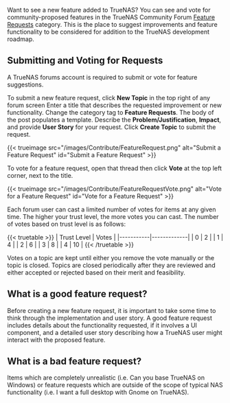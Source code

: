 &NewLine;

Want to see a new feature added to TrueNAS?
You can see and vote for community-proposed features in the TrueNAS Community Forum [Feature Requests](https://forums.truenas.com/c/features/) category.
This is the place to suggest improvements and feature functionality to be considered for addition to the TrueNAS development roadmap.

## Submitting and Voting for Requests
A TrueNAS forums account is required to submit or vote for feature suggestions.

To submit a new feature request, click **<i class="fa fa-plus" aria-hidden="true"></i> New Topic** in the top right of any forum screen
Enter a title that describes the requested improvement or new functionality.
Change the category tag to **Feature Requests**.
The body of the post populates a template.
Describe the **Problem/Justification**, **Impact**, and provide **User Story** for your request.
Click **<i class="fa fa-plus" aria-hidden="true"></i> Create Topic** to submit the request.

{{< trueimage src="/images/Contribute/FeatureRequest.png" alt="Submit a Feature Request" id="Submit a Feature Request" >}}

To vote for a feature request, open that thread then click **Vote** at the top left corner, next to the title.

{{< trueimage src="/images/Contribute/FeatureRequestVote.png" alt="Vote for a Feature Request" id="Vote for a Feature Request" >}}

Each forum user can cast a limited number of votes for items at any given time.
The higher your trust level, the more votes you can cast.
The number of votes based on trust level is as follows:

{{< truetable >}}
| Trust Level | Votes |
|-----------|-------------|
| 0 | 2 |
| 1 | 4 |
| 2 | 6 |
| 3 | 8 |
| 4 | 10 |
{{< /truetable >}}

Votes on a topic are kept until either you remove the vote manually or the topic is closed.
Topics are closed periodically after they are reviewed and either accepted or rejected based on their merit and feasibility.

## What is a good feature request?

Before creating a new feature request, it is important to take some time to think through the implementation and user story.
A good feature request includes details about the functionality requested, if it involves a UI component, and a detailed user story describing how a TrueNAS user might interact with the proposed feature.

## What is a bad feature request?

Items which are completely unrealistic (i.e. Can you base TrueNAS on Windows) or feature requests which are outside of the scope of typical NAS functionality (i.e. I want a full desktop with Gnome on TrueNAS).